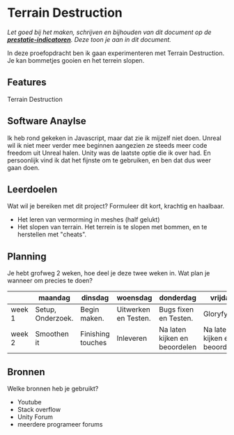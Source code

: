 # Terrain Destruction
*Let goed bij het maken, schrijven en bijhouden van dit document op de **[prestatie-indicatoren](https://drive.google.com/drive/folders/1y8l0Zr4E8b6gYJui_pSzQaoWr-gEr6JN?usp=sharing)**. Deze toon je aan in dit document.*

In deze proefopdracht ben ik gaan experimenteren met Terrain Destruction.
Je kan bommetjes gooien en het terrein slopen.

## Features
  Terrain Destruction
  
## Software Anaylse
Ik heb rond gekeken in Javascript, maar dat zie ik mijzelf niet doen.
Unreal wil ik niet meer verder mee beginnen aangezien ze steeds meer code freedom uit Unreal halen.
Unity was de laatste optie die ik over had. En persoonlijk vind ik dat het fijnste om te gebruiken, en ben dat dus weer gaan doen.

## Leerdoelen
Wat wil je bereiken met dit project? Formuleer dit kort, krachtig en haalbaar.
- Het leren van vermorming in meshes (half gelukt)
- Het slopen van terrain.
    Het terrein is te slopen met bommen, en te herstellen met "cheats".

## Planning
Je hebt grofweg 2 weken, hoe deel je deze twee weken in. Wat plan je wanneer om precies te doen?

| | maandag | dinsdag | woensdag | donderdag | vrijdag |
| --- | --- | --- | --- | --- | --- |
|week 1 | Setup, Onderzoek. | Begin maken. | Uitwerken en Testen. | Bugs fixen en Testen. | Gloryfy it. |
|week 2 | Smoothen it | Finishing touches | Inleveren | Na laten kijken en beoordelen | Na laten kijken en beoordelen |

## Bronnen
Welke bronnen heb je gebruikt?
 - Youtube
 - Stack overflow
 - Unity Forum
 - meerdere programeer forums
